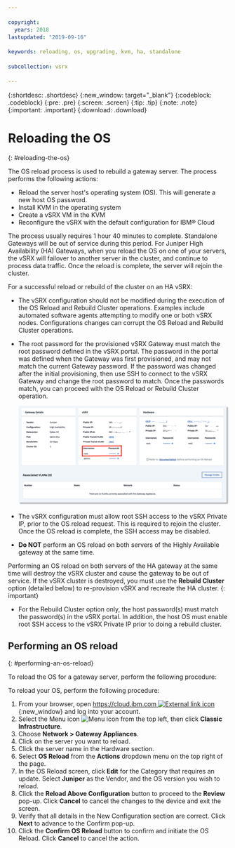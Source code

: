 ```yaml
---

copyright:
  years: 2018
lastupdated: "2019-09-16"

keywords: reloading, os, upgrading, kvm, ha, standalone

subcollection: vsrx

---
```


{:shortdesc: .shortdesc}
{:new_window: target="_blank"}
{:codeblock: .codeblock}
{:pre: .pre}
{:screen: .screen}
{:tip: .tip}
{:note: .note}
{:important: .important}
{:download: .download}

# Reloading the OS
{: #reloading-the-os}

The OS reload process is used to rebuild a gateway server. The process performs the following actions:

* Reload the server host's operating system (OS). This will generate a new host OS password.
* Install KVM in the operating system
* Create a vSRX VM in the KVM
* Reconfigure the vSRX with the default configuration for IBM® Cloud

The process usually requires 1 hour 40 minutes to complete. Standalone Gateways will be out of service during this period. For Juniper High Availability (HA) Gateways, when you reload the OS on one of your servers, the vSRX will failover to another server in the cluster, and continue to process data traffic. Once the reload is complete, the server will rejoin the cluster.

For a successful reload or rebuild of the cluster on an HA vSRX:

* The vSRX configuration should not be modified during the execution of the OS Reload and Rebuild Cluster operations. Examples include automated software agents attempting to modify one or both vSRX nodes. Configurations changes can corrupt the OS Reload and Rebuild Cluster operations.

* The root password for the provisioned vSRX Gateway must match the root password defined in the vSRX portal. The password in the portal was defined when the Gateway was first provisioned, and may not match the current Gateway password. If the password was changed after the initial provisioning, then use SSH to connect to the vSRX Gateway and change the root password to match. Once the passwords match, you can proceed with the OS Reload or Rebuild Cluster operation.

  <img src="images/gw-vsrx-password.png" alt="drawing" style="width: 700px;"/>

* The vSRX configuration must allow root SSH access to the vSRX Private IP, prior to the OS reload request. This is required to rejoin the cluster. Once the OS reload is complete, the SSH access may be disabled.

* **Do NOT** perform an OS reload on both servers of the Highly Available gateway at the same time.

Performing an OS reload on both servers of the HA gateway at the same time will destroy the vSRX cluster and cause the gateway to be out of service. If the vSRX cluster is destroyed, you must use the **Rebuild Cluster** option (detailed below) to re-provision vSRX and recreate the HA cluster.
{: important}

* For the Rebuild Cluster option only, the host password(s) must match the password(s) in the vSRX portal. In addition, the host OS must enable root SSH access to the vSRX Private IP prior to doing a rebuild cluster.

## Performing an OS reload
{: #performing-an-os-reload}

To reload the OS for a gateway server, perform the following procedure:

To reload your OS, perform the following procedure:

1. From your browser, open [https://cloud.ibm.com ![External link icon](../../icons/launch-glyph.svg "External link icon")](https://cloud.ibm.com){:new_window} and log into your account.
2. Select the Menu icon ![Menu icon](../../icons/icon_hamburger.svg) from the top left, then click **Classic Infrastructure**.
3. Choose **Network > Gateway Appliances**.
4. Click on the server you want to reload.
5. Click the server name in the Hardware section.
4. Select **OS Reload** from the **Actions** dropdown menu on the top right of the page.
5. In the OS Reload screen, click **Edit** for the Category that requires an update. Select **Juniper** as the Vendor, and the OS version you wish to reload.
6. Click the **Reload Above Configuration** button to proceed to the **Review** pop-up. Click **Cancel** to cancel the changes to the device and exit the screen.
7. Verify that all details in the New Configuration section are correct. Click **Next** to advance to the Confirm pop-up.
8. Click the **Confirm OS Reload** button to confirm and initiate the OS Reload. Click **Cancel** to cancel the action.
